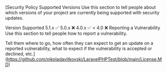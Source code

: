 
[Security Policy
Supported Versions
Use this section to tell people about which versions of your project are currently being supported with security updates.

Version	Supported
5.1.x	✅
5.0.x	❌
4.0.x	✅
< 4.0	❌
Reporting a Vulnerability
Use this section to tell people how to report a vulnerability.

Tell them where to go, how often they can expect to get an update on a reported vulnerability, what to expect if the vulnerability is accepted or declined, etc.](https://github.com/nikoladavitkovski/LaravelPHPTest/blob/main/License.MD)
